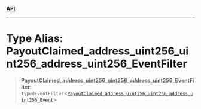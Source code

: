 [**API**](../../../README.md)

***

# Type Alias: PayoutClaimed\_address\_uint256\_uint256\_address\_uint256\_EventFilter

> **PayoutClaimed\_address\_uint256\_uint256\_address\_uint256\_EventFilter**: `TypedEventFilter`\<[`PayoutClaimed_address_uint256_uint256_address_uint256_Event`](PayoutClaimed_address_uint256_uint256_address_uint256_Event.md)\>

